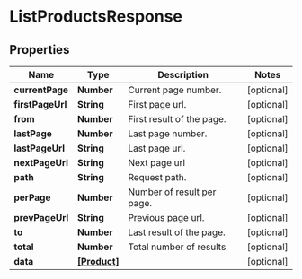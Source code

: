 # ListProductsResponse

## Properties

Name | Type | Description | Notes
------------ | ------------- | ------------- | -------------
**currentPage** | **Number** | Current page number. | [optional] 
**firstPageUrl** | **String** | First page url. | [optional] 
**from** | **Number** | First result of the page. | [optional] 
**lastPage** | **Number** | Last page number. | [optional] 
**lastPageUrl** | **String** | Last page url. | [optional] 
**nextPageUrl** | **String** | Next page url | [optional] 
**path** | **String** | Request path. | [optional] 
**perPage** | **Number** | Number of result per page. | [optional] 
**prevPageUrl** | **String** | Previous page url. | [optional] 
**to** | **Number** | Last result of the page. | [optional] 
**total** | **Number** | Total number of results | [optional] 
**data** | [**[Product]**](Product.md) |  | [optional] 


